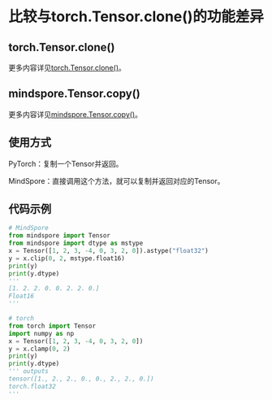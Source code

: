 # 比较与torch.Tensor.clone()的功能差异

## torch.Tensor.clone()

更多内容详见[torch.Tensor.clone()](https://pytorch.org/docs/stable/generated/torch.Tensor.clone.html)。

## mindspore.Tensor.copy()

更多内容详见[mindspore.Tensor.copy()](https://mindspore.cn/docs/zh-CN/r1.8/api_python/mindspore/mindspore.Tensor.html#mindspore.Tensor.copy)。

## 使用方式

PyTorch：复制一个Tensor并返回。

MindSpore：直接调用这个方法，就可以复制并返回对应的Tensor。

## 代码示例

```python
# MindSpore
from mindspore import Tensor
from mindspore import dtype as mstype
x = Tensor([1, 2, 3, -4, 0, 3, 2, 0]).astype("float32")
y = x.clip(0, 2, mstype.float16)
print(y)
print(y.dtype)
'''
[1. 2. 2. 0. 0. 2. 2. 0.]
Float16
'''

# torch
from torch import Tensor
import numpy as np
x = Tensor([1, 2, 3, -4, 0, 3, 2, 0])
y = x.clamp(0, 2)
print(y)
print(y.dtype)
''' outputs
tensor([1., 2., 2., 0., 0., 2., 2., 0.])
torch.float32
'''
```
